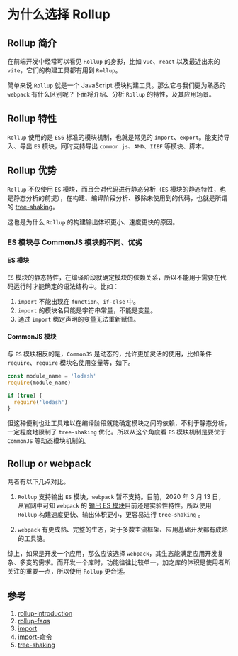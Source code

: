# 为什么选择 Rollup

## Rollup 简介

在前端开发中经常可以看见 `Rollup` 的身影，比如 `vue`、`react` 以及最近出来的 `vite`，它们的构建工具都有用到 `Rollup`。

简单来说 `Rollup` 就是一个 JavaScript 模块构建工具。那么它与我们更为熟悉的 `webpack` 有什么区别呢？下面将介绍、分析 `Rollup` 的特性，及其应用场景。

## Rollup 特性

`Rollup` 使用的是 `ES6` 标准的模块机制，也就是常见的 `import`、`export`。能支持导入、导出 `ES` 模块，同时支持导出 `common.js`、`AMD`、`IIEF` 等模块、脚本。

## Rollup 优势

`Rollup` 不仅使用 `ES` 模块，而且会对代码进行静态分析（`ES` 模块的静态特性，也是静态分析的前提），在构建、编译阶段分析、移除未使用到的代码，也就是所谓的 [tree-shaking](https://webpack.js.org/guides/tree-shaking/#root)。

这也是为什么 `Rollup` 的构建输出体积更小、速度更快的原因。

### ES 模块与 CommonJS 模块的不同、优劣

#### ES 模块

`ES` 模块的静态特性，在编译阶段就确定模块的依赖关系，所以不能用于需要在代码运行时才能确定的语法结构中。比如：

1. `import` 不能出现在 `function`、`if-else` 中。
2. `import` 的模块名只能是字符串常量，不能是变量。
3. 通过 `import` 绑定声明的变量无法重新赋值。

#### CommonJS 模块

与 `ES` 模块相反的是，`CommonJS` 是动态的，允许更加灵活的使用，比如条件 `require`、`require` 模块名使用变量等，如下。

```js
const module_name = 'lodash'
require(module_name)

if (true) {
  require('lodash')
}
```

但这种便利也让工具难以在编译阶段就能确定模块之间的依赖，不利于静态分析，一定程度地限制了 `tree-shaking` 优化。所以从这个角度看 `ES` 模块机制是要优于 `CommonJS` 等动态模块机制的。

## Rollup or webpack

两者有以下几点对比。

1. `Rollup` 支持输出 `ES` 模块，`webpack` 暂不支持。目前，2020 年 3 月 13 日，从官网中可知 `webpack` 的 [输出 ES 模块](https://webpack.js.org/configuration/output/#librarytarget-module)目前还是实验性特性。所以使用 `Rollup` 构建速度更快、输出体积更小，更容易进行 `tree-shaking` 。

2. `webpack` 有更成熟、完整的生态，对于多数主流框架、应用基础开发都有成熟的工具链。

综上，如果是开发一个应用，那么应该选择 `webpack`，其生态能满足应用开发复杂、多变的需求。而开发一个库时，功能往往比较单一，加之库的体积是使用者所关注的重要一点，所以使用 `Rollup` 更合适。

## 参考

1. [rollup-introduction](http://rollupjs.org/guide/en/#introduction)
2. [rollup-faqs](http://rollupjs.org/guide/en/#faqs)
3. [import](https://developer.mozilla.org/zh-CN/docs/Web/JavaScript/Reference/Statements/import)
4. [import-命令](https://es6.ruanyifeng.com/#docs/module#import-%E5%91%BD%E4%BB%A4)
5. [tree-shaking](https://webpack.js.org/guides/tree-shaking/#root)
